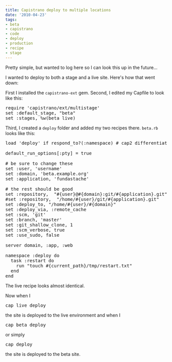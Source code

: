 ```yaml
---
title: Capistrano deploy to multiple locations
date: '2010-04-23'
tags:
- beta
- capistrano
- code
- deploy
- production
- recipe
- stage
---
```


Pretty simple, but wanted to log here so I can look this up in the future...

I wanted to deploy to both a stage and a live site. Here's how that went down:

First I installed the <code>capistrano-ext</code> gem. Second, I edited my Capfile to look like this:
<pre lang="ruby" line="1">
require 'capistrano/ext/multistage'
set :default_stage, "beta"
set :stages, %w(beta live)
</pre>

Third, I created a <code>deploy</code> folder and added my two recipes there. <code>beta.rb</code> looks like this:
<pre lang="ruby" line="1">
load 'deploy' if respond_to?(:namespace) # cap2 differentiator

default_run_options[:pty] = true

# be sure to change these
set :user, 'username'
set :domain, 'beta.example.org'
set :application, 'fundastache'

# the rest should be good
set :repository,  "#{user}@#{domain}:git/#{application}.git" 
#set :repository,  "/home/#{user}/git/#{application}.git" 
set :deploy_to, "/home/#{user}/#{domain}" 
set :deploy_via, :remote_cache
set :scm, 'git'
set :branch, 'master'
set :git_shallow_clone, 1
set :scm_verbose, true
set :use_sudo, false

server domain, :app, :web

namespace :deploy do
  task :restart do
    run "touch #{current_path}/tmp/restart.txt" 
  end
end
</pre>

The live recipe looks almost identical. 

Now when I
<pre lang="bash" line="1">
cap live deploy
</pre>
the site is deployed to the live environment and when I 
<pre lang="bash" line="1">
cap beta deploy
</pre>
or simply
<pre lang="bash" line="1">
cap deploy
</pre>
the site is deployed to the beta site.


